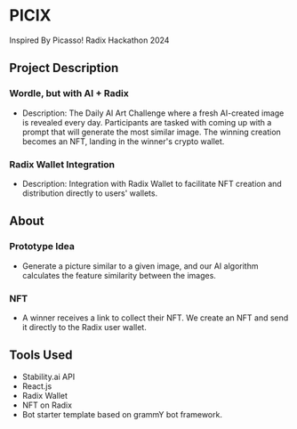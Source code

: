 # PICIX

Inspired By Picasso!
Radix Hackathon 2024

## Project Description

### Wordle, but with AI + Radix
- Description: The Daily AI Art Challenge where a fresh AI-created image is revealed every day. Participants are tasked with coming up with a prompt that will generate the most similar image. The winning creation becomes an NFT, landing in the winner's crypto wallet.

### Radix Wallet Integration
- Description: Integration with Radix Wallet to facilitate NFT creation and distribution directly to users' wallets.

## About

### Prototype Idea
- Generate a picture similar to a given image, and our AI algorithm calculates the feature similarity between the images.

### NFT
- A winner receives a link to collect their NFT. We create an NFT and send it directly to the Radix user wallet.

## Tools Used

- Stability.ai API
- React.js
- Radix Wallet
- NFT on Radix
- Bot starter template based on grammY bot framework.
